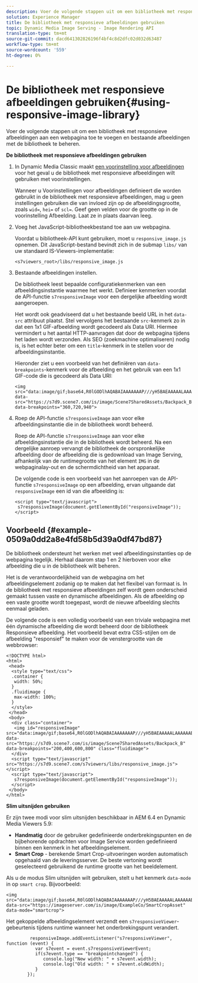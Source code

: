 ```yaml
---
description: Voer de volgende stappen uit om een bibliotheek met responsieve afbeeldingen aan een webpagina toe te voegen en bestaande afbeeldingen met de bibliotheek te beheren.
solution: Experience Manager
title: De bibliotheek met responsieve afbeeldingen gebruiken
topic: Dynamic Media Image Serving - Image Rendering API
translation-type: tm+mt
source-git-commit: dacd641302826196f4bf4c8d2dfc02d032d63487
workflow-type: tm+mt
source-wordcount: '559'
ht-degree: 0%

---
```



# De bibliotheek met responsieve afbeeldingen gebruiken{#using-responsive-image-library}

Voer de volgende stappen uit om een bibliotheek met responsieve afbeeldingen aan een webpagina toe te voegen en bestaande afbeeldingen met de bibliotheek te beheren.

**De bibliotheek met responsieve afbeeldingen gebruiken**

1. In Dynamic Media Classic maakt [een voorinstelling voor afbeeldingen](http://help.adobe.com/en_US/scene7/using/WS2F6A1049-B41F-447d-A520-91227F9CDABF.html) voor het geval u de bibliotheek met responsieve afbeeldingen wilt gebruiken met voorinstellingen.

   Wanneer u Voorinstellingen voor afbeeldingen definieert die worden gebruikt in de bibliotheek met responsieve afbeeldingen, mag u geen instellingen gebruiken die van invloed zijn op de afbeeldingsgrootte, zoals `wid=`, `hei=` of `scl=`. Geef geen velden voor de grootte op in de voorinstelling Afbeelding. Laat ze in plaats daarvan leeg.
1. Voeg het JavaScript-bibliotheekbestand toe aan uw webpagina.

   Voordat u bibliotheek-API kunt gebruiken, moet u `responsive_image.js` opnemen. Dit JavaScript-bestand bevindt zich in de submap `libs/` van uw standaard IS-Viewers-implementatie:

   `<s7viewers_root>/libs/responsive_image.js`
1. Bestaande afbeeldingen instellen.

   De bibliotheek leest bepaalde configuratiekenmerken van een afbeeldingsinstantie waarmee het werkt. Definieer kenmerken voordat de API-functie `s7responsiveImage` voor een dergelijke afbeelding wordt aangeroepen.

   Het wordt ook geadviseerd dat u het bestaande beeld URL in het `data-src` attribuut plaatst. Stel vervolgens het bestaande `src`-kenmerk zo in dat een 1x1 GIF-afbeelding wordt gecodeerd als Data URI. Hiermee vermindert u het aantal HTTP-aanvragen dat door de webpagina tijdens het laden wordt verzonden. Als SEO (zoekmachine optimaliseren) nodig is, is het echter beter om een `title`-kenmerk in te stellen voor de afbeeldingsinstantie.

   Hieronder ziet u een voorbeeld van het definiëren van `data-breakpoints`-kenmerk voor de afbeelding en het gebruik van een 1x1 GIF-code die is gecodeerd als Data URI:

   ```
   <img src="data:image/gif;base64,R0lGODlhAQABAIAAAAAAAP///yH5BAEAAAAALAAAAAABAAEAAAIBRAA7" data-src="https://s7d9.scene7.com/is/image/Scene7SharedAssets/Backpack_B" data-breakpoints="360,720,940">
   ```

1. Roep de API-functie `s7responsiveImage` aan voor elke afbeeldingsinstantie die in de bibliotheek wordt beheerd.

   Roep de API-functie `s7responsiveImage` aan voor elke afbeeldingsinstantie die in de bibliotheek wordt beheerd. Na een dergelijke aanroep vervangt de bibliotheek de oorspronkelijke afbeelding door de afbeelding die is gedownload van Image Serving, afhankelijk van de runtimegrootte van het element `IMG` in de webpaginalay-out en de schermdichtheid van het apparaat.

   De volgende code is een voorbeeld van het aanroepen van de API-functie `s7responsiveImage` op een afbeelding, ervan uitgaande dat `responsiveImage` een id van die afbeelding is:

   ```
   <script type="text/javascript"> 
    s7responsiveImage(document.getElementById("responsiveImage")); 
   </script>
   ```

## Voorbeeld {#example-0509a0dd2a8e4fd58b5d39a0df47bd87}

De bibliotheek ondersteunt het werken met veel afbeeldingsinstanties op de webpagina tegelijk. Herhaal daarom stap 1 en 2 hierboven voor elke afbeelding die u in de bibliotheek wilt beheren.

Het is de verantwoordelijkheid van de webpagina om het afbeeldingselement zodanig op te maken dat het flexibel van formaat is. In de bibliotheek met responsieve afbeeldingen zelf wordt geen onderscheid gemaakt tussen vaste en dynamische afbeeldingen. Als de afbeelding op een vaste grootte wordt toegepast, wordt de nieuwe afbeelding slechts eenmaal geladen.

De volgende code is een volledig voorbeeld van een triviale webpagina met één dynamische afbeelding die wordt beheerd door de bibliotheek Responsieve afbeelding. Het voorbeeld bevat extra CSS-stijlen om de afbeelding &quot;responsief&quot; te maken voor de venstergrootte van de webbrowser:

```
<!DOCTYPE html> 
<html> 
 <head> 
  <style type="text/css"> 
  .container { 
   width: 50%; 
  } 
  .fluidimage { 
   max-width: 100%; 
  } 
  </style> 
 </head> 
 <body> 
  <div class="container"> 
   <img id="responsiveImage" src="data:image/gif;base64,R0lGODlhAQABAIAAAAAAAP///yH5BAEAAAAALAAAAAABAAEAAAIBRAA7" data-src="https://s7d9.scene7.com/is/image/Scene7SharedAssets/Backpack_B" data-breakpoints="200,400,600,800" class="fluidimage"> 
  </div> 
  <script type="text/javascript" src="https://s7d9.scene7.com/s7viewers/libs/responsive_image.js"></script> 
  <script type="text/javascript"> 
   s7responsiveImage(document.getElementById("responsiveImage")); 
  </script> 
 </body> 
</html>
```

**Slim uitsnijden gebruiken**

Er zijn twee modi voor slim uitsnijden beschikbaar in AEM 6.4 en Dynamic Media Viewers 5.9:

* **Handmatig**  door de gebruiker gedefinieerde onderbrekingspunten en de bijbehorende opdrachten voor Image Service worden gedefinieerd binnen een kenmerk in het afbeeldingselement.
* **Smart Crop**  - berekende Smart Crop-uitvoeringen worden automatisch opgehaald van de leveringsserver. De beste vertoning wordt geselecteerd gebruikend de runtime grootte van het beeldelement.

Als u de modus Slim uitsnijden wilt gebruiken, stelt u het kenmerk `data-mode` in op `smart crop`. Bijvoorbeeld:

```
<img 
src="data:image/gif;base64,R0lGODlhAQABAIAAAAAAAP///yH5BAEAAAAALAAAAAABAAEAAAIBRAA7" 
data-src="https://imageserver.com/is/image/ExampleCo/SmartCropAsset" 
data-mode="smartcrop">
```

Het gekoppelde afbeeldingselement verzendt een `s7responsiveViewer`-gebeurtenis tijdens runtime wanneer het onderbrekingspunt verandert.

```
         responsiveImage.addEventListener("s7responsiveViewer", function (event) { 
           var s7event = event.s7responsiveViewerEvent; 
           if(s7event.type == "breakpointchanged") { 
              console.log("New width: " + s7event.width); 
              console.log("Old width: " + s7event.oldWidth); 
           } 
        });
```
